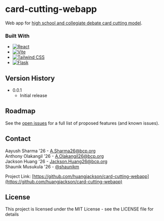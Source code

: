 # card-cutting-webapp

Web app for [high school and collegiate debate card cutting model](https://github.com/huangjackson/card-cutting).

### Built With
* [![React][Reactjs-icon]][Reactjs-url]
* [![Vite][Vite-icon]][Vite-url]
* [![Tailwind CSS][Tailwindcss-icon]][Tailwindcss-url]
* [![Flask][Flask-icon]][Flask-url]
<!-- * [![PostgreSQL][Postgresql-icon]][Postgresql-url] -->

## Version History
* 0.0.1
    * Initial release
 
## Roadmap

See the [open issues](https://github.com/huangjackson/card-cutting-webapp/issues) for a full list of proposed features (and known issues).

## Contact

Aayush Sharma '26 - A.Sharma26@bcp.org\
Anthony Olakangil '26 - A.Olakangil26@bcp.org\
Jackson Huang '26 - Jackson.Huang26@bcp.org\
Shaunik Musukula '26 - [@shaunikm](https://github.com/shaunikm)

Project Link: [https://github.com/huangjackson/card-cutting-webapp](https://github.com/huangjackson/card-cutting-webapp)

## License

This project is licensed under the MIT License - see the LICENSE file for details

<!-- MARKDOWN LINKS & IMAGES -->
<!-- https://www.markdownguide.org/basic-syntax/#reference-style-links -->
[Reactjs-icon]: https://img.shields.io/badge/React-20232A?style=for-the-badge&logo=react&logoColor=61DAFB
[Reactjs-url]: https://reactjs.org/
[Vite-icon]: https://img.shields.io/badge/vite-20232A?style=for-the-badge&logo=vite&logoColor=646CFF
[Vite-url]: https://vitejs.dev/
[Tailwindcss-icon]: https://img.shields.io/badge/tailwind%20css-20232A?style=for-the-badge&logo=tailwind%20css&logoColor=06B6D4
[Tailwindcss-url]: https://tailwindcss.com/
[Flask-icon]: https://img.shields.io/badge/flask-20232A?style=for-the-badge&logo=flask&logoColor=FFFFFF
[Flask-url]: https://flask.palletsprojects.com/en/3.0.x/
[Postgresql-icon]: https://img.shields.io/badge/postgresql-20232A?style=for-the-badge&logo=postgresql&logoColor=4169E1
[Postgresql-url]: https://www.postgresql.org/
